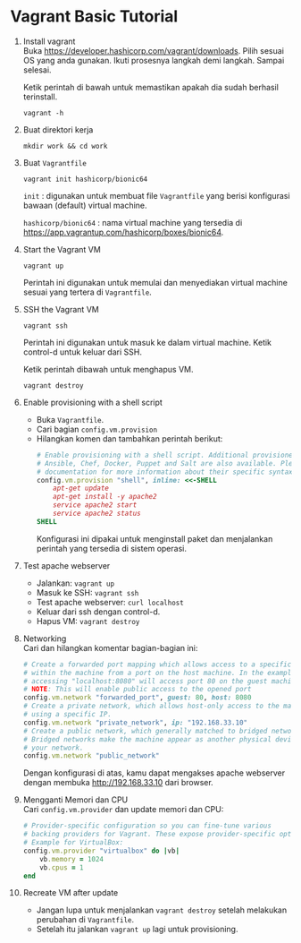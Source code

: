 # Vagrant Basic Tutorial

1. Install vagrant  
    Buka https://developer.hashicorp.com/vagrant/downloads. Pilih sesuai OS yang anda gunakan. Ikuti prosesnya langkah demi langkah. Sampai selesai.

    Ketik perintah di bawah untuk memastikan apakah dia sudah berhasil terinstall.
    ```
    vagrant -h
    ```

2. Buat direktori kerja
    ```
    mkdir work && cd work
    ```

3. Buat `Vagrantfile`
    ```
    vagrant init hashicorp/bionic64
    ```

    `init` : digunakan untuk membuat file `Vagrantfile` yang berisi konfigurasi bawaan (default) virtual machine.

    `hashicorp/bionic64` : nama virtual machine yang tersedia di https://app.vagrantup.com/hashicorp/boxes/bionic64.
 
4. Start the Vagrant VM 
    ```
    vagrant up
    ```
    Perintah ini digunakan untuk memulai dan menyediakan virtual machine sesuai yang tertera di `Vagrantfile`.

5. SSH the Vagrant VM
    ```
    vagrant ssh
    ```
    Perintah ini digunakan untuk masuk ke dalam virtual machine. Ketik control-d untuk keluar dari SSH.

    Ketik perintah dibawah untuk menghapus VM.
    ```
    vagrant destroy
    ```

6. Enable provisioning with a shell script  
    - Buka `Vagrantfile`. 
    - Cari bagian `config.vm.provision`
    - Hilangkan komen dan tambahkan perintah berikut:
        ```ruby
        # Enable provisioning with a shell script. Additional provisioners such as
        # Ansible, Chef, Docker, Puppet and Salt are also available. Please see the
        # documentation for more information about their specific syntax and use.
        config.vm.provision "shell", inline: <<-SHELL
            apt-get update
            apt-get install -y apache2
            service apache2 start
            service apache2 status
        SHELL
        ```
        Konfigurasi ini dipakai untuk menginstall paket dan menjalankan perintah yang tersedia di sistem operasi.

7. Test apache webserver
    - Jalankan: `vagrant up`
    - Masuk ke SSH: `vagrant ssh`
    - Test apache webserver: `curl localhost`
    - Keluar dari ssh dengan control-d.
    - Hapus VM: `vagrant destroy`

8. Networking  
    Cari dan hilangkan komentar bagian-bagian ini:
    ```ruby
    # Create a forwarded port mapping which allows access to a specific port
    # within the machine from a port on the host machine. In the example below,
    # accessing "localhost:8080" will access port 80 on the guest machine.
    # NOTE: This will enable public access to the opened port
    config.vm.network "forwarded_port", guest: 80, host: 8080
    # Create a private network, which allows host-only access to the machine
    # using a specific IP.
    config.vm.network "private_network", ip: "192.168.33.10"
    # Create a public network, which generally matched to bridged network.
    # Bridged networks make the machine appear as another physical device on
    # your network.
    config.vm.network "public_network"
    ```

    Dengan konfigurasi di atas, kamu dapat mengakses apache webserver dengan membuka http://192.168.33.10 dari browser.

9. Mengganti Memori dan CPU  
    Cari `config.vm.provider` dan update memori dan CPU:
    ```ruby
    # Provider-specific configuration so you can fine-tune various
    # backing providers for Vagrant. These expose provider-specific options.
    # Example for VirtualBox:
    config.vm.provider "virtualbox" do |vb|
        vb.memory = 1024
        vb.cpus = 1
    end
    ```

10. Recreate VM after update
    - Jangan lupa untuk menjalankan `vagrant destroy` setelah melakukan perubahan di `Vagrantfile`.
    - Setelah itu jalankan `vagrant up` lagi untuk provisioning.
